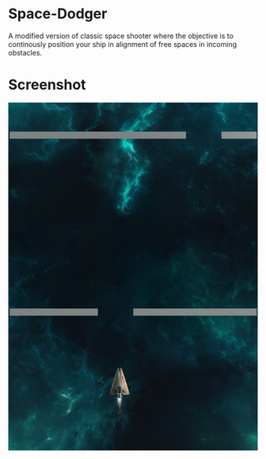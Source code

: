 # Space-Dodger

A modified version of classic space shooter where the objective is to continously position your ship in alignment of free spaces in incoming obstacles. 


# Screenshot

![Screenshot](/Screenshot/space.png?raw=true "Space Dodger Screenshot")
